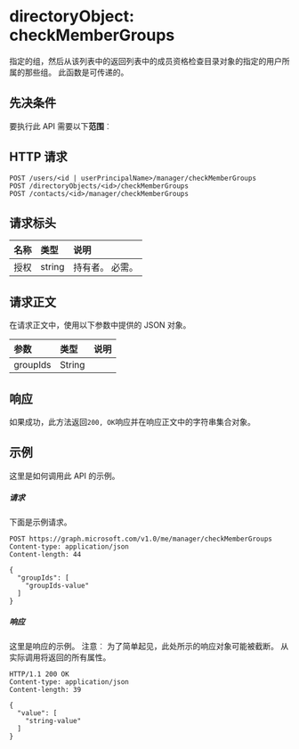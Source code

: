 # <a name="directoryobject-checkmembergroups"></a>directoryObject: checkMemberGroups

指定的组，然后从该列表中的返回列表中的成员资格检查目录对象的指定的用户所属的那些组。 此函数是可传递的。

## <a name="prerequisites"></a>先决条件
要执行此 API 需要以下**范围**︰
## <a name="http-request"></a>HTTP 请求
<!-- { "blockType": "ignored" } -->
```http
POST /users/<id | userPrincipalName>/manager/checkMemberGroups
POST /directoryObjects/<id>/checkMemberGroups
POST /contacts/<id>/manager/checkMemberGroups
```
## <a name="request-headers"></a>请求标头
| 名称       | 类型 | 说明|
|:---------------|:--------|:----------|
| 授权  | string  | 持有者<token>。 必需。 |

## <a name="request-body"></a>请求正文
在请求正文中，使用以下参数中提供的 JSON 对象。

| 参数    | 类型   |说明|
|:---------------|:--------|:----------|
|groupIds|String||

## <a name="response"></a>响应
如果成功，此方法返回`200, OK`响应并在响应正文中的字符串集合对象。

## <a name="example"></a>示例
这里是如何调用此 API 的示例。
##### <a name="request"></a>请求
下面是示例请求。
<!-- {
  "blockType": "request",
  "name": "directoryobject_checkmembergroups"
}-->
```http
POST https://graph.microsoft.com/v1.0/me/manager/checkMemberGroups
Content-type: application/json
Content-length: 44

{
  "groupIds": [
    "groupIds-value"
  ]
}
```

##### <a name="response"></a>响应
这里是响应的示例。 注意︰ 为了简单起见，此处所示的响应对象可能被截断。 从实际调用将返回的所有属性。
<!-- {
  "blockType": "response",
  "truncated": true,
  "@odata.type": "string",
  "isCollection": true
} -->
```http
HTTP/1.1 200 OK
Content-type: application/json
Content-length: 39

{
  "value": [
    "string-value"
  ]
}
```

<!-- uuid: 8fcb5dbc-d5aa-4681-8e31-b001d5168d79
2015-10-25 14:57:30 UTC -->
<!-- {
  "type": "#page.annotation",
  "description": "directoryObject: checkMemberGroups",
  "keywords": "",
  "section": "documentation",
  "tocPath": ""
}-->
